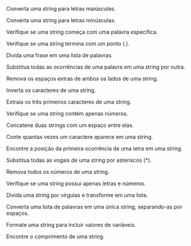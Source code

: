 Converta uma string para letras maiúsculas.

Converta uma string para letras minúsculas.

Verifique se uma string começa com uma palavra específica.

Verifique se uma string termina com um ponto (.).

Divida uma frase em uma lista de palavras.

Substitua todas as ocorrências de uma palavra em uma string por outra.

Remova os espaços extras de ambos os lados de uma string.

Inverta os caracteres de uma string.

Extraia os três primeiros caracteres de uma string.

Verifique se uma string contém apenas números.

Concatene duas strings com um espaço entre elas.

Conte quantas vezes um caractere aparece em uma string.

Encontre a posição da primeira ocorrência de uma letra em uma string.

Substitua todas as vogais de uma string por asteriscos (*).

Remova todos os números de uma string.

Verifique se uma string possui apenas letras e números.

Divida uma string por vírgulas e transforme em uma lista.

Converta uma lista de palavras em uma única string, separando-as por espaços.

Formate uma string para incluir valores de variáveis.

Encontre o comprimento de uma string.